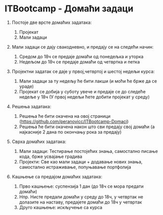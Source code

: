 # ITBootcamp - Домаћи задаци

1. Постоје две врсте домаћих задатака:
    1. Пројекат
    2. Мали задаци

2. Мали задаци се дају свакодневно, и предају се на следећи начин:
    1. Средом до 18ч се предаје домаћи од понедељка и уторка
    2. Недељом до 18ч се предаје домаћи од четвртка и петка

3. Пројектни задатак се даје у првој,четвртој и шестој недељи курса:
    1. Мали задаци за ту недељу ће бити лакши (и моћи ће брже да се ураде)
    2. Пројекат се добија у суботу увече и предаје се до следеће недеље у 18ч (У првој недељи ћете добити пројекат у среду)

4. Решења задатака:
    1. Решења ће бити окачена на овој страници (https://github.com/peranovicc/ITBootcamp-Domaci) 
    2. Решења ће бити окачена након што сви предају свој домаћи (а најкасније 2 дана по окончању рока за предају)

5. Сврха домаћих задатака:
    1. Мали задаци: Тестирање постојећих знања, самостално писање кода, брже усвајање градива
    2. Пројекти: Све као мали задаци + додавање нових знања, самостално истраживање, попуњавање портфолија

6. Кашњење са предајом домаћих задатака:
    1. Прво кашњење: суспензија 1 дан (до 18ч се мора предати домаћи)
    2. Нпр. Нисте предали домаћи у среду до 18ч, у четвртак не долазите на наставу, предајете домаћи до 18ч у четвртак
    3. Друго кашњење: искључење са курса
